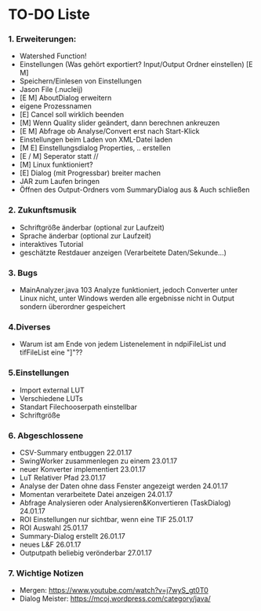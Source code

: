 
# TO-DO Liste #

### 1. Erweiterungen: ###
* Watershed Function!
* Einstellungen (Was gehört exportiert? Input/Output Ordner einstellen) [E M]
* Speichern/Einlesen von Einstellungen
* Jason File (.nucleij)
* [E M] AboutDialog erweitern 
* eigene Prozessnamen
* [E] Cancel soll wirklich beenden
* [M] Wenn Quality slider geändert, dann berechnen ankreuzen
* [E M] Abfrage ob Analyse/Convert erst nach Start-Klick
* Einstellungen beim Laden von XML-Datei laden
* [M E] Einstellungsdialog Properties, .. erstellen
* [E / M] Seperator statt //
* [M] Linux funktioniert?
* [E] Dialog (mit Progressbar) breiter machen
* JAR zum Laufen bringen
* Öffnen des Output-Ordners vom SummaryDialog aus & Auch schließen

### 2. Zukunftsmusik ###
* Schriftgröße änderbar (optional zur Laufzeit)
* Sprache änderbar (optional zur Laufzeit)
* interaktives Tutorial
* geschätzte Restdauer anzeigen (Verarbeitete Daten/Sekunde...)

### 3. Bugs ###
* MainAnalyzer.java 103 Analyze funktioniert, jedoch Converter unter Linux nicht, unter Windows werden alle ergebnisse nicht in Output sondern überordner gespeichert


### 4.Diverses ###
* Warum ist am Ende von jedem Listenelement in ndpiFileList und tifFileList eine "]"??


### 5.Einstellungen ###
* Import external LUT
* Verschiedene LUTs
* Standart Filechooserpath einstellbar 
* Schriftgröße


### 6. Abgeschlossene ###
* CSV-Summary entbuggen                                             22.01.17
* SwingWorker zusammenlegen zu einem                                23.01.17
* neuer Konverter implementiert                                     23.01.17
* LuT Relativer Pfad                                                23.01.17
* Analyse der Daten ohne dass Fenster angezeigt werden              24.01.17
* Momentan verarbeitete Datei anzeigen                              24.01.17
* Abfrage Analysieren oder Analysieren&Konvertieren (TaskDialog)    24.01.17
* ROI Einstellungen nur sichtbar, wenn eine TIF                     25.01.17
* ROI Auswahl                                                       25.01.17
* Summary-Dialog erstellt                                           26.01.17
* neues L&F                                                         26.01.17
* Outputpath beliebig verönderbar                                   27.01.17

### 7. Wichtige Notizen ###
* Mergen: https://www.youtube.com/watch?v=j7wyS_gt0T0
* Dialog Meister: https://mcoj.wordpress.com/category/java/